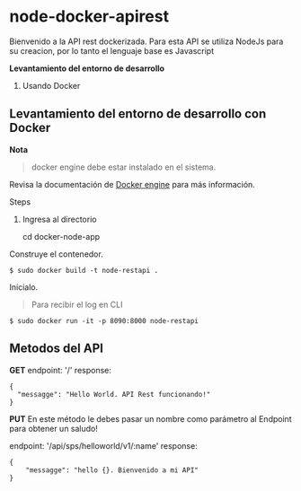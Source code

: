 # node-docker-apirest

Bienvenido a la API rest dockerizada. Para esta API se utiliza NodeJs para su creacion, por lo tanto el lenguaje base es Javascript




**Levantamiento del entorno de desarrollo**

 1. Usando Docker


## Levantamiento del entorno de desarrollo con Docker

**Nota**
> docker engine debe estar instalado en el sistema.

Revisa la documentación de [Docker engine](https://docs.docker.com/engine/install/) para más información.

Steps

1. Ingresa al directorio
	

    cd docker-node-app

Construye el contenedor.

    $ sudo docker build -t node-restapi .
   
Inícialo.

> Para recibir el log en CLI

    $ sudo docker run -it -p 8090:8000 node-restapi

## **Metodos del API**

**GET**
endpoint: '/'
response:

    {
      "messagge": "Hello World. API Rest funcionando!"
    }


**PUT**
En este método le debes pasar un nombre como parámetro al Endpoint para obtener un saludo!

endpoint: '/api/sps/helloworld/v1/:name'
response:

    {
        "messagge": "hello {}. Bienvenido a mi API"
    }



